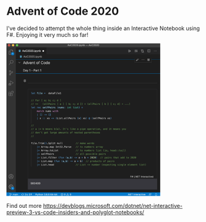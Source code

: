 # Advent of Code 2020

I've decided to attempt the whole thing inside an Interactive Notebook using F#. Enjoying it very much so far!

<img src="aoc-screenshot.png" width="400">

Find out more https://devblogs.microsoft.com/dotnet/net-interactive-preview-3-vs-code-insiders-and-polyglot-notebooks/

